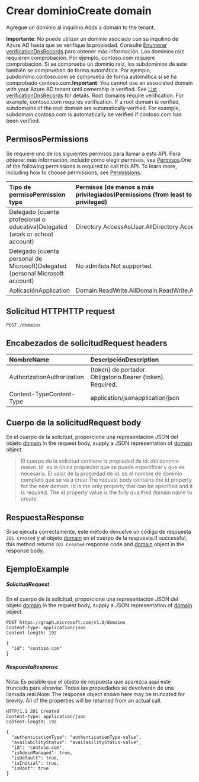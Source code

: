 # <a name="create-domain"></a><span data-ttu-id="56060-101">Crear dominio</span><span class="sxs-lookup"><span data-stu-id="56060-101">Create domain</span></span>

<span data-ttu-id="56060-102">Agregue un dominio al inquilino.</span><span class="sxs-lookup"><span data-stu-id="56060-102">Adds a domain to the tenant.</span></span>

<span data-ttu-id="56060-p101">**Importante**: No puede utilizar un dominio asociado con su inquilino de Azure AD hasta que se verifique la propiedad. Consulte [Enumerar verificationDnsRecords](domain_list_verificationdnsrecords.md) para obtener más información. Los dominios raíz requieren comprobación. Por ejemplo, contoso.com requiere comprobación. Si se comprueba un dominio raíz, los subdominios de este también se comprueban de forma automática. Por ejemplo, subdominio.contoso.com se comprueba de forma automática si se ha comprobado contoso.com.</span><span class="sxs-lookup"><span data-stu-id="56060-p101">**Important**: You cannot use an associated domain with your Azure AD tenant until ownership is verified. See [List verificationDnsRecords](domain_list_verificationdnsrecords.md) for details. Root domains require verification. For example, contoso.com requires verification. If a root domain is verified, subdomains of the root domain are automatically verified. For example, subdomain.contoso.com is automatically be verified if contoso.com has been verified.</span></span>

## <a name="permissions"></a><span data-ttu-id="56060-109">Permisos</span><span class="sxs-lookup"><span data-stu-id="56060-109">Permissions</span></span>

<span data-ttu-id="56060-p102">Se requiere uno de los siguientes permisos para llamar a esta API. Para obtener más información, incluido cómo elegir permisos, vea [Permisos](../../../concepts/permissions_reference.md).</span><span class="sxs-lookup"><span data-stu-id="56060-p102">One of the following permissions is required to call this API. To learn more, including how to choose permissions, see [Permissions](../../../concepts/permissions_reference.md).</span></span>


|<span data-ttu-id="56060-112">Tipo de permiso</span><span class="sxs-lookup"><span data-stu-id="56060-112">Permission type</span></span>      | <span data-ttu-id="56060-113">Permisos (de menos a más privilegiados)</span><span class="sxs-lookup"><span data-stu-id="56060-113">Permissions (from least to most privileged)</span></span>              |
|:--------------------|:---------------------------------------------------------|
|<span data-ttu-id="56060-114">Delegado (cuenta profesional o educativa)</span><span class="sxs-lookup"><span data-stu-id="56060-114">Delegated (work or school account)</span></span> | <span data-ttu-id="56060-115">Directory.AccessAsUser.All</span><span class="sxs-lookup"><span data-stu-id="56060-115">Directory.AccessAsUser.All</span></span>    |
|<span data-ttu-id="56060-116">Delegado (cuenta personal de Microsoft)</span><span class="sxs-lookup"><span data-stu-id="56060-116">Delegated (personal Microsoft account)</span></span> | <span data-ttu-id="56060-117">No admitida.</span><span class="sxs-lookup"><span data-stu-id="56060-117">Not supported.</span></span>    |
|<span data-ttu-id="56060-118">Aplicación</span><span class="sxs-lookup"><span data-stu-id="56060-118">Application</span></span> | <span data-ttu-id="56060-119">Domain.ReadWrite.All</span><span class="sxs-lookup"><span data-stu-id="56060-119">Domain.ReadWrite.All</span></span> |

## <a name="http-request"></a><span data-ttu-id="56060-120">Solicitud HTTP</span><span class="sxs-lookup"><span data-stu-id="56060-120">HTTP request</span></span>

<!-- { "blockType": "ignored" } -->
```http
POST /domains
```
## <a name="request-headers"></a><span data-ttu-id="56060-121">Encabezados de solicitud</span><span class="sxs-lookup"><span data-stu-id="56060-121">Request headers</span></span>
| <span data-ttu-id="56060-122">Nombre</span><span class="sxs-lookup"><span data-stu-id="56060-122">Name</span></span>       | <span data-ttu-id="56060-123">Descripción</span><span class="sxs-lookup"><span data-stu-id="56060-123">Description</span></span>|
|:---------------|:----------|
| <span data-ttu-id="56060-124">Authorization</span><span class="sxs-lookup"><span data-stu-id="56060-124">Authorization</span></span>  | <span data-ttu-id="56060-p103">{token} de portador. Obligatorio.</span><span class="sxs-lookup"><span data-stu-id="56060-p103">Bearer {token}. Required.</span></span>|
| <span data-ttu-id="56060-127">Content-Type</span><span class="sxs-lookup"><span data-stu-id="56060-127">Content-Type</span></span>  | <span data-ttu-id="56060-128">application/json</span><span class="sxs-lookup"><span data-stu-id="56060-128">application/json</span></span> |

## <a name="request-body"></a><span data-ttu-id="56060-129">Cuerpo de la solicitud</span><span class="sxs-lookup"><span data-stu-id="56060-129">Request body</span></span>
<span data-ttu-id="56060-130">En el cuerpo de la solicitud, proporcione una representación JSON del objeto [domain](../resources/domain.md).</span><span class="sxs-lookup"><span data-stu-id="56060-130">In the request body, supply a JSON representation of [domain](../resources/domain.md) object.</span></span>

> <span data-ttu-id="56060-p104">El cuerpo de la solicitud contiene la propiedad de id. del dominio nuevo. Id. es la única propiedad que se puede especificar y que es necesaria. El valor de la propiedad de id. es el nombre de dominio completo que se va a crear.</span><span class="sxs-lookup"><span data-stu-id="56060-p104">The request body contains the id property for the new domain. Id is the only property that can be specified and it is required. The id property value is the fully qualified domain name to create.</span></span>

## <a name="response"></a><span data-ttu-id="56060-134">Respuesta</span><span class="sxs-lookup"><span data-stu-id="56060-134">Response</span></span>

<span data-ttu-id="56060-135">Si se ejecuta correctamente, este método devuelve un código de respuesta `201 Created` y el objeto [domain](../resources/domain.md) en el cuerpo de la respuesta.</span><span class="sxs-lookup"><span data-stu-id="56060-135">If successful, this method returns `201 Created` response code and [domain](../resources/domain.md) object in the response body.</span></span>

## <a name="example"></a><span data-ttu-id="56060-136">Ejemplo</span><span class="sxs-lookup"><span data-stu-id="56060-136">Example</span></span>
##### <a name="request"></a><span data-ttu-id="56060-137">Solicitud</span><span class="sxs-lookup"><span data-stu-id="56060-137">Request</span></span>

<span data-ttu-id="56060-138">En el cuerpo de la solicitud, proporcione una representación JSON del objeto [domain](../resources/domain.md).</span><span class="sxs-lookup"><span data-stu-id="56060-138">In the request body, supply a JSON representation of [domain](../resources/domain.md) object.</span></span>

<!-- {
  "blockType": "request",
  "id": "create_domain_from_domains"
}-->
```http
POST https://graph.microsoft.com/v1.0/domains
Content-type: application/json
Content-length: 192

{
  "id": "contoso.com"
}
```

##### <a name="response"></a><span data-ttu-id="56060-139">Respuesta</span><span class="sxs-lookup"><span data-stu-id="56060-139">Response</span></span>
<span data-ttu-id="56060-p105">Nota: Es posible que el objeto de respuesta que aparezca aquí esté truncado para abreviar. Todas las propiedades se devolverán de una llamada real.</span><span class="sxs-lookup"><span data-stu-id="56060-p105">Note: The response object shown here may be truncated for brevity. All of the properties will be returned from an actual call.</span></span>
<!-- {
  "blockType": "response",
  "truncated": true,
  "@odata.type": "microsoft.graph.domain"
} -->
```http
HTTP/1.1 201 Created
Content-type: application/json
Content-length: 192

{
  "authenticationType": "authenticationType-value",
  "availabilityStatus": "availabilityStatus-value",
  "id": "contoso.com",
  "isAdminManaged": true,
  "isDefault": true,
  "isInitial": true,
  "isRoot": true
}
```

<!-- uuid: 8fcb5dbc-d5aa-4681-8e31-b001d5168d79
2015-10-25 14:57:30 UTC -->
<!-- {
  "type": "#page.annotation",
  "description": "Create domain",
  "keywords": "",
  "section": "documentation",
  "tocPath": ""
}-->